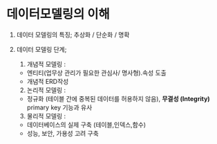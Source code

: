 # 데이터모델링의 이해

1. 데이터 모델링의 특징; 추상화 / 단순화 / 명확

2. 데이터 모델링 단계;

   1. 개념적 모델링 :

   - 엔티티(업무상 관리가 필요한 관심사/ 명사형).속성 도출
   - 개념적 ERD작성

   2. 논리적 모델링 :

   - 정규화 (테이블 간에 중복된 데이터를 허용하지 않음),
     **무결성 (Integrity)** primary key 기능과 유사

   3. 물리적 모델링 :

   - 데이터베이스의 실제 구축 (테이블,인덱스,함수)
   - 성능, 보안, 가용성 고려 구축
